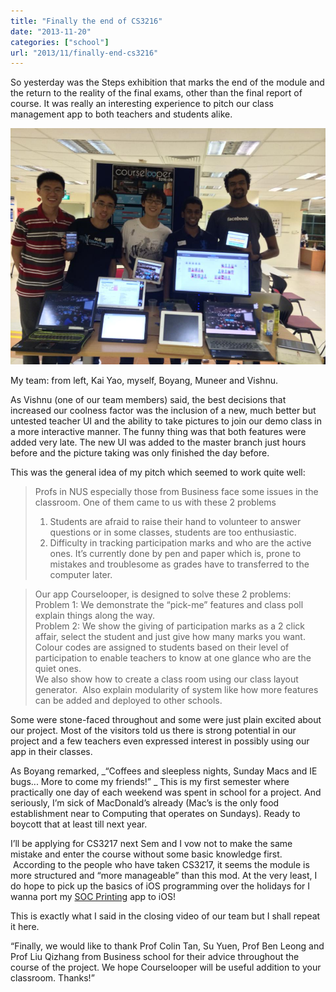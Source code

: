 ```yaml
---
title: "Finally the end of CS3216"
date: "2013-11-20"
categories: ["school"]
url: "2013/11/finally-end-cs3216"
---
```


So yesterday was the Steps exhibition that marks the end of the module and the return to the reality of the final exams, other than the final report of course. It was really an interesting experience to pitch our class management app to both teachers and students alike.

![CS3216 Group Photo](images/cs3216-group.jpg)
<!--more-->

My team: from left, Kai Yao, myself, Boyang, Muneer and Vishnu.

As Vishnu (one of our team members) said, the best decisions that increased our coolness factor was the inclusion of a new, much better but untested teacher UI and the ability to take pictures to join our demo class in a more interactive manner. The funny thing was that both features were added very late. The new UI was added to the master branch just hours before and the picture taking was only finished the day before.

This was the general idea of my pitch which seemed to work quite well:

>Profs in NUS especially those from Business face some issues in the classroom. One of them came to us with these 2 problems  
>1. Students are afraid to raise their hand to volunteer to answer questions or in some classes, students are too enthusiastic.  
>2. Difficulty in tracking participation marks and who are the active ones. It’s currently done by pen and paper which is, prone to mistakes and troublesome as grades have to transferred to the computer later.   

>Our app Courselooper, is designed to solve these 2 problems:    
>Problem 1: We demonstrate the “pick-me” features and class poll explain things along the way.  
>Problem 2: We show the giving of participation marks as a 2 click affair, select the student and just give how many marks you want. Colour codes are assigned to students based on their level of participation to enable teachers to know at one glance who are the quiet ones.    
>We also show how to create a class room using our class layout generator.  Also explain modularity of system like how more features can be added and deployed to other schools.


Some were stone-faced throughout and some were just plain excited about our project. Most of the visitors told us there is strong potential in our project and a few teachers even expressed interest in possibly using our app in their classes.

As Boyang remarked, _“Coffees and sleepless nights, Sunday Macs and IE bugs... More to come my friends!” _ This is my first semester where practically one day of each weekend was spent in school for a project. And seriously, I’m sick of MacDonald’s already (Mac’s is the only food establishment near to Computing that operates on Sundays). Ready to boycott that at least till next year.

I’ll be applying for CS3217 next Sem and I vow not to make the same mistake and enter the course without some basic knowledge first.  According to the people who have taken CS3217, it seems the module is more structured and “more manageable” than this mod. At the very least, I do hope to pick up the basics of iOS programming over the holidays for I wanna port my [SOC Printing](https://play.google.com/store/apps/details?id=com.yeokm1.nussocprintandroid) app to iOS!

This is exactly what I said in the closing video of our team but I shall repeat it here.

“Finally, we would like to thank Prof Colin Tan, Su Yuen, Prof Ben Leong and Prof Liu Qizhang from Business school for their advice throughout the course of the project. We hope Courselooper will be useful addition to your classroom. Thanks!”
